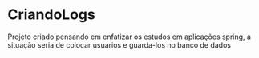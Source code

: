 # CriandoLogs
Projeto criado pensando em enfatizar os estudos em aplicações spring, a situação seria de colocar usuarios  e guarda-los no banco de dados
